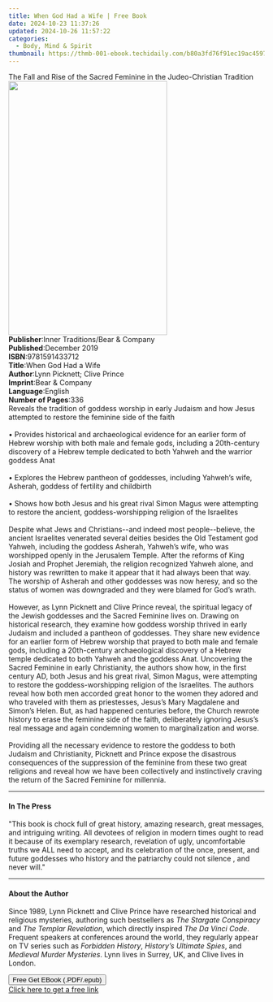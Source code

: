```yaml
---
title: When God Had a Wife | Free Book
date: 2024-10-23 11:37:26
updated: 2024-10-26 11:57:22
categories:
  - Body, Mind & Spirit
thumbnail: https://thmb-001-ebook.techidaily.com/b80a3fd76f91ec19ac4597b3b789c29203609bfa0dcf1a0fab862c770d4713a7.jpg
---
```

<main id="book-container">
  <div class="flex flex-col">
    <div class="book-brief flex-1 py-6 px-4 sm:p-6 md:py-10 md:px-8">
      <!-- brief-->
      <div class="book-brief-main">
        The Fall and Rise of the Sacred Feminine in the Judeo-Christian
        Tradition
      </div>
    </div>
    <div
      class="book-meta-info flex-1 grid gap-4 col-start-1 col-end-3 row-start-1 sm:mb-6 sm:grid-cols-4 lg:gap-6 lg:col-start-2 lg:row-end-6 lg:row-span-6 lg:mb-0"
    >
      <div
        class="book-meta-info-left place-content-center mt-4 p-4 text-sm leading-6 col-start-2 col-span-2 dark:text-slate-400"
      >
        <img
          class="w-full h-500 object-cover rounded-lg sm:h-255 sm:col-span-2 lg:col-span-full"
          src="https://img-001-ebook.techidaily.com/8fa9823b86c0ec0166ed58c4fc92add7d8ca53927bc8ad70b5e0a96cc47f62e4.jpg"
          alt=""
          width="312"
          height="500"
        />
      </div>
      <div
        class="book-meta-info-right mt-2 col-start-1 row-start-2 col-span-3 self-center"
      >
        <!-- meta data  -->
        <div class="flex flex-col px-4 md:px-8">
          <div class="flex-1">
            <strong>Publisher</strong>:<span class="px-2"
              >Inner Traditions/Bear &amp; Company</span
            >
          </div>
          <div class="flex-1">
            <strong>Published</strong>:<span class="px-2">December 2019</span>
          </div>
          <div class="flex-1">
            <strong>ISBN</strong>:<span class="px-2">9781591433712</span>
          </div>
          <div class="flex-1">
            <strong>Title</strong>:<span class="px-2">When God Had a Wife</span>
          </div>
          <div class="flex-1">
            <strong>Author</strong>:<span class="px-2"
              >Lynn Picknett; Clive Prince</span
            >
          </div>
          <div class="flex-1">
            <strong>Imprint</strong>:<span class="px-2"
              >Bear &amp; Company</span
            >
          </div>
          <div class="flex-1">
            <strong>Language</strong>:<span class="px-2">English</span>
          </div>
          <div class="flex-1">
            <strong>Number of Pages</strong>:<span class="px-2">336</span>
          </div>
        </div>
      </div>
    </div>
    <div class="book-description flex-1 py-6 px-4 sm:p-6 md:py-10 md:px-8">
      <div class="book-description-main">
        <div accordion-content="" id="description">
          Reveals the tradition of goddess worship in early Judaism and how
          Jesus attempted to restore the feminine side of the faith
          <br /><br />• Provides historical and archaeological evidence for an
          earlier form of Hebrew worship with both male and female gods,
          including a 20th-century discovery of a Hebrew temple dedicated to
          both Yahweh and the warrior goddess Anat <br /><br />• Explores the
          Hebrew pantheon of goddesses, including Yahweh’s wife, Asherah,
          goddess of fertility and childbirth <br /><br />• Shows how both Jesus
          and his great rival Simon Magus were attempting to restore the
          ancient, goddess-worshipping religion of the Israelites
          <br /><br />Despite what Jews and Christians--and indeed most
          people--believe, the ancient Israelites venerated several deities
          besides the Old Testament god Yahweh, including the goddess Asherah,
          Yahweh’s wife, who was worshipped openly in the Jerusalem Temple.
          After the reforms of King Josiah and Prophet Jeremiah, the religion
          recognized Yahweh alone, and history was rewritten to make it appear
          that it had always been that way. The worship of Asherah and other
          goddesses was now heresy, and so the status of women was downgraded
          and they were blamed for God’s wrath. <br /><br />However, as Lynn
          Picknett and Clive Prince reveal, the spiritual legacy of the Jewish
          goddesses and the Sacred Feminine lives on. Drawing on historical
          research, they examine how goddess worship thrived in early Judaism
          and included a pantheon of goddesses. They share new evidence for an
          earlier form of Hebrew worship that prayed to both male and female
          gods, including a 20th-century archaeological discovery of a Hebrew
          temple dedicated to both Yahweh and the goddess Anat. Uncovering the
          Sacred Feminine in early Christianity, the authors show how, in the
          first century AD, both Jesus and his great rival, Simon Magus, were
          attempting to restore the goddess-worshipping religion of the
          Israelites. The authors reveal how both men accorded great honor to
          the women they adored and who traveled with them as priestesses,
          Jesus’s Mary Magdalene and Simon’s Helen. But, as had happened
          centuries before, the Church rewrote history to erase the feminine
          side of the faith, deliberately ignoring Jesus’s real message and
          again condemning women to marginalization and worse.
          <br /><br />Providing all the necessary evidence to restore the
          goddess to both Judaism and Christianity, Picknett and Prince expose
          the disastrous consequences of the suppression of the feminine from
          these two great religions and reveal how we have been collectively and
          instinctively craving the return of the Sacred Feminine for millennia.
        </div>
        <div class="accordion-fader"></div>
      </div>
    </div>
    <div class="book-excerpts flex-1 py-6 px-4 sm:p-6 md:py-10 md:px-8">
      <!-- excerpts-->
      <div class="book-excerpts-main">
        <hr />
        <h4 class="placeholder placeholder-heading">
          <span>In The Press</span>
        </h4>
        <p>
          "This book is chock full of great history, amazing research, great
          messages, and intriguing writing. All devotees of religion in modern
          times ought to read it because of its exemplary research, revelation
          of ugly, uncomfortable truths we ALL need to accept, and its
          celebration of the once, present, and future goddesses who history and
          the patriarchy could not silence , and never will."
        </p>
      </div>
    </div>
    <div class="book-about-author flex-1 py-6 px-4 sm:p-6 md:py-10 md:px-8">
      <!-- about author-->
      <div class="book-main-author-main">
        <hr />
        <h4 class="placeholder placeholder-heading">
          <span>About the Author</span>
        </h4>
        <p>
          Since 1989, Lynn Picknett and Clive Prince have researched historical
          and religious mysteries, authoring such bestsellers as
          <i>The Stargate Conspiracy</i> and <i>The Templar Revelation</i>,
          which directly inspired <i>The Da Vinci Code</i>. Frequent speakers at
          conferences around the world, they regularly appear on TV series such
          as <i>Forbidden History</i>, <i>History’s Ultimate Spies</i>, and
          <i>Medieval Murder Mysteries</i>. Lynn lives in Surrey, UK, and Clive
          lives in London.
        </p>
      </div>
    </div>
    <div class="book-free-get flex-1 py-6 px-4 sm:p-6 md:py-10 md:px-8">
      <button
        id="btn-free-get"
        class="bg-blue-500 hover:bg-blue-700 text-white font-bold py-2 px-4 rounded"
      >
        Free Get EBook (.PDF/.epub)
      </button>
      <div id="countdown-display" class="px-2 text-lg mt-2"></div>
      <a
        id="free-link"
        class="hidden bg-blue-500 hover:bg-blue-700 text-white font-bold py-2 px-4 rounded"
        href="https://www.ebooks.com/en-us/book/209676652/when-god-had-a-wife/lynn-picknett/"
        target="_blank"
        >Click here to get a free link</a
      >
    </div>
    <script>
      let countdownTime = 0;
      let countdownInterval = null;
      document
        .getElementById('btn-free-get')
        .addEventListener('click', startCountdown);
      function startCountdown() {
        countdownTime = new Date().getTime() + 60000 * 3;
        countdownInterval = setInterval(updateCountdown, 1000);
        document.getElementById('btn-free-get').disabled = true;
        document
          .getElementById('btn-free-get')
          .classList.add('bg-gray-500', 'cursor-not-allowed');
      }
      function updateCountdown() {
        let currentTime = new Date().getTime();
        let timeLeft = countdownTime - currentTime;
        let secondsLeft = Math.floor(timeLeft / 1000);
        document.getElementById('countdown-display').innerHTML =
          `Remaining time: ${secondsLeft} seconds.`;
        if (secondsLeft <= 0) {
          clearInterval(countdownInterval);
          document.getElementById('btn-free-get').classList.add('hidden');
          document.getElementById('free-link').classList.remove('hidden');
          document.getElementById('countdown-display').innerHTML = '';
        }
      }
    </script>
  </div>
</main>
